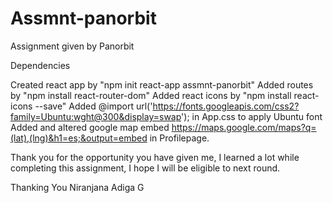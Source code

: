 # Assmnt-panorbit
Assignment given by Panorbit


Dependencies

Created react app by "npm init react-app assmnt-panorbit"
Added routes by "npm install react-router-dom"
Added react icons by "npm install react-icons --save"
Added @import url('https://fonts.googleapis.com/css2?family=Ubuntu:wght@300&display=swap'); in App.css to apply Ubuntu font
Added and altered google map embed https://maps.google.com/maps?q=(lat),(lng)&h1=es;&output=embed in Profilepage.

Thank you for the opportunity you have given me, I learned a lot while completing this assignment, I hope I will be eligible to next round.

Thanking You
Niranjana Adiga G
